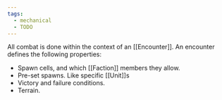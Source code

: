```yaml
---
tags:
  - mechanical
  - TODO
---
```

All combat is done within the context of an [[Encounter]].
An encounter defines the following properties:
- Spawn cells, and which [[Faction]] members they allow.
- Pre-set spawns. Like specific [[Unit]]s
- Victory and failure conditions.
- Terrain.

